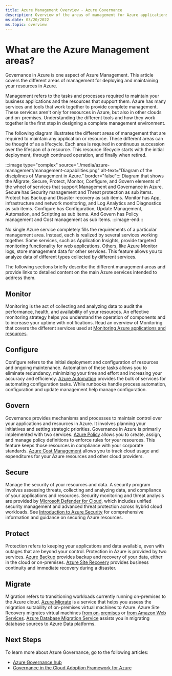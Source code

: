 ```yaml
---
title: Azure Management Overview - Azure Governance
description: Overview of the areas of management for Azure applications and resources with links to content on Azure management tools.
ms.date: 03/20/2022
ms.topic: overview
---
```


# What are the Azure Management areas?

Governance in Azure is one aspect of Azure Management. This article covers the different areas of
management for deploying and maintaining your resources in Azure.

Management refers to the tasks and processes required to maintain your business applications and the
resources that support them. Azure has many services and tools that work together to provide
complete management. These services aren't only for resources in Azure, but also in other clouds and
on-premises. Understanding the different tools and how they work together is the first step in
designing a complete management environment.

The following diagram illustrates the different areas of management that are required to maintain
any application or resource. These different areas can be thought of as a lifecycle. Each area is
required in continuous succession over the lifespan of a resource. This resource lifecycle starts
with the initial deployment, through continued operation, and finally when retired.

:::image type="complex" source="./media/azure-management/management-capabilities.png" alt-text="Diagram of the disciplines of Management in Azure." border="false":::
   Diagram that shows the Migrate, Secure, Protect, Monitor, Configure, and Govern elements of the wheel of services that support Management and Governance in Azure. Secure has Security management and Threat protection as sub items. Protect has Backup and Disaster recovery as sub items. Monitor has App, infrastructure and network monitoring, and Log Analytics and Diagnostics as sub items. Configure has Configuration, Update Management, Automation, and Scripting as sub items. And Govern has Policy management and Cost management as sub items.
:::image-end:::

No single Azure service completely fills the requirements of a particular management area. Instead,
each is realized by several services working together. Some services, such as Application Insights,
provide targeted monitoring functionality for web applications. Others, like Azure Monitor logs,
store management data for other services. This feature allows you to analyze data of different types
collected by different services.

The following sections briefly describe the different management areas and provide links to detailed
content on the main Azure services intended to address them.

## Monitor

Monitoring is the act of collecting and analyzing data to audit the performance, health, and
availability of your resources. An effective monitoring strategy helps you understand the operation
of components and to increase your uptime with notifications. Read an overview of Monitoring that
covers the different services used at [Monitoring Azure applications and resources](../../azure-monitor/overview.md).

## Configure

Configure refers to the initial deployment and configuration of resources and ongoing maintenance. Automation of these tasks allows you to eliminate redundancy, minimizing your time and effort and increasing your accuracy and efficiency. [Azure Automation](../../automation/overview.md) provides the bulk of services for automating configuration tasks. While runbooks handle process automation, configuration and update management help manage configuration.

## Govern

Governance provides mechanisms and processes to maintain control over your applications and
resources in Azure. It involves planning your initiatives and setting strategic priorities.
Governance in Azure is primarily implemented with two services. [Azure Policy](../policy/overview.md) allows you to create, assign, and manage policy definitions to enforce rules for your resources.
This feature keeps those resources in compliance with your corporate standards.
[Azure Cost Management](../../cost-management-billing/cost-management-billing-overview.md) allows you to track cloud usage and expenditures for your Azure resources and other cloud providers.

## Secure

Manage the security of your resources and data. A security program involves assessing threats,
collecting and analyzing data, and compliance of your applications and resources. Security
monitoring and threat analysis are provided by [Microsoft Defender for Cloud](../../defender-for-cloud/defender-for-cloud-introduction.md), which includes unified security
management and advanced threat protection across hybrid cloud workloads. See [Introduction to Azure Security](../../security/fundamentals/overview.md) for comprehensive information and guidance on
securing Azure resources.

## Protect

Protection refers to keeping your applications and data available, even with outages that are beyond
your control. Protection in Azure is provided by two services. [Azure Backup](../../backup/backup-overview.md) provides backup and recovery of your data, either in the cloud or on-premises. [Azure Site Recovery](../../site-recovery/site-recovery-overview.md) provides business continuity and immediate recovery during a disaster.

## Migrate

Migration refers to transitioning workloads currently running on-premises to the Azure cloud.
[Azure Migrate](../../migrate/migrate-services-overview.md) is a service that helps you assess the
migration suitability of on-premises virtual machines to Azure. Azure Site Recovery migrates virtual
machines [from on-premises](../../site-recovery/migrate-tutorial-on-premises-azure.md) or [from Amazon Web Services](../../site-recovery/migrate-tutorial-aws-azure.md). [Azure Database Migration Service](../../dms/dms-overview.md) assists you in migrating database sources to Azure Data
platforms.

## Next Steps

To learn more about Azure Governance, go to the following articles:

- [Azure Governance hub](../index.yml)
- [Governance in the Cloud Adoption Framework for Azure](/azure/cloud-adoption-framework/govern/)

